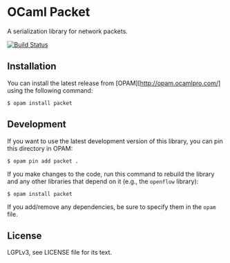 OCaml Packet
============

A serialization library for network packets.

[![Build Status](https://travis-ci.org/frenetic-lang/ocaml-packet.png)](https://travis-ci.org/frenetic-lang/ocaml-packet)

Installation
------------

You can install the latest release from [OPAM][http://opam.ocamlpro.com/] using
the following command:

    $ opam install packet

Development
-----------

If you want to use the latest development version of this library, you can pin
this directory in OPAM:

    $ opam pin add packet .

If you make changes to the code, run this command to rebuild the library
and any other libraries that depend on it (e.g., the `openflow` library):

    $ opam install packet

If you add/remove any dependencies, be sure to specify them in the `opam` file.

License
-------

LGPLv3, see LICENSE file for its text.
